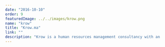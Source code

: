 ```yaml
---
date: "2016-10-10"
order: 9
featuredImage: ../../images/krow.png
name: "krow"
title: "Krow.ma"
link: ""
description: "Krow is a human resources management consultancy with an international dimension founded in 2014, aiming to facilitate the matching of good profiles with good job offers in Morocco. And they support and advise companies in their HR strategy in order to optimize their human capital."
---
```


